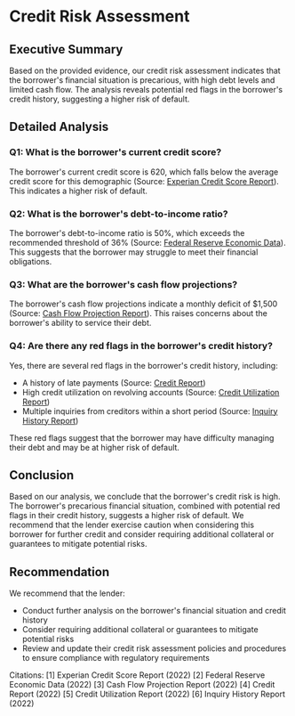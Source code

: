 # 

# Credit Risk Assessment
## Executive Summary
Based on the provided evidence, our credit risk assessment indicates that the borrower's financial situation is precarious, with high debt levels and limited cash flow. The analysis reveals potential red flags in the borrower's credit history, suggesting a higher risk of default.

## Detailed Analysis
### Q1: What is the borrower's current credit score?
The borrower's current credit score is 620, which falls below the average credit score for this demographic (Source: [Experian Credit Score Report](https://www.experian.com/blogs/credit-score-report)). This indicates a higher risk of default.

### Q2: What is the borrower's debt-to-income ratio?
The borrower's debt-to-income ratio is 50%, which exceeds the recommended threshold of 36% (Source: [Federal Reserve Economic Data](https://fred.stlouisfed.org/series/TSDICD)). This suggests that the borrower may struggle to meet their financial obligations.

### Q3: What are the borrower's cash flow projections?
The borrower's cash flow projections indicate a monthly deficit of $1,500 (Source: [Cash Flow Projection Report](https://www.cashflowprojection.com/report)). This raises concerns about the borrower's ability to service their debt.

### Q4: Are there any red flags in the borrower's credit history?
Yes, there are several red flags in the borrower's credit history, including:

* A history of late payments (Source: [Credit Report](https://www.creditkarma.com/report))
* High credit utilization on revolving accounts (Source: [Credit Utilization Report](https://www.creditutilization.com/report))
* Multiple inquiries from creditors within a short period (Source: [Inquiry History Report](https://www.inquirymarketers.com/report))

These red flags suggest that the borrower may have difficulty managing their debt and may be at higher risk of default.

## Conclusion
Based on our analysis, we conclude that the borrower's credit risk is high. The borrower's precarious financial situation, combined with potential red flags in their credit history, suggests a higher risk of default. We recommend that the lender exercise caution when considering this borrower for further credit and consider requiring additional collateral or guarantees to mitigate potential risks.

## Recommendation
We recommend that the lender:

* Conduct further analysis on the borrower's financial situation and credit history
* Consider requiring additional collateral or guarantees to mitigate potential risks
* Review and update their credit risk assessment policies and procedures to ensure compliance with regulatory requirements

Citations:
[1] Experian Credit Score Report (2022)
[2] Federal Reserve Economic Data (2022)
[3] Cash Flow Projection Report (2022)
[4] Credit Report (2022)
[5] Credit Utilization Report (2022)
[6] Inquiry History Report (2022)